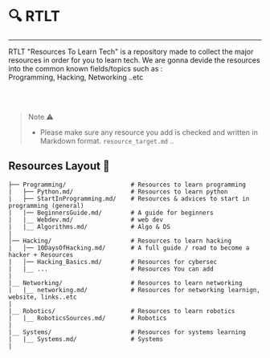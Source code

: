 # :mag: RTLT 
--- 


RTLT "Resources To Learn Tech"  is a repository made to collect the major resources in order for you to learn tech. 
We are gonna devide the resources into the common known fields/topics such as : <br />
Programming, Hacking, Networking ..etc

<br /> <br />
> 
> Note :warning: <br />
>    - Please make sure any resource you add is checked and written in Markdown format. `resource_target.md` .. 
> 

## Resources Layout :confetti_ball: <br />


```shell
├── Programming/                  # Resources to learn programming
|   ├── Python.md/                # Resources to learn python 
|   ├── StartInProgramming.md/    # Resources & advices to start in programming (general) 
|   |── BeginnersGuide.md/        # A guide for beginners
|   |__ Webdev.md/                # web dev
|   |__ Algorithms.md/            # Algo & DS   
|
│── Hacking/                      # Resources to learn hacking
|   │── 10DaysOfHacking.md/       # A full guide / road to become a hacker + Resources 
|   │── Hacking_Basics.md/        # Resources for cybersec                         
|   |__ ...                       # Resources You can add
|
|__ Networking/                   # Resources to learn networking
|   |__ networking.md/            # Resources for networking learnign, website, links..etc
|   
|__ Robotics/                     # Resources to learn robotics 
|   |__ RoboticsSources.md/       # Robotics
|
|__ Systems/                      # Resources for systems learning 
|   |__ Systems.md/               # Systems 
|   
